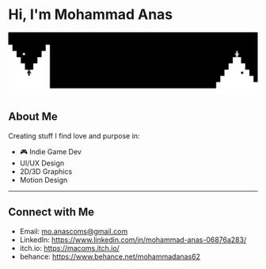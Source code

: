 #  Hi, I'm Mohammad Anas  

![Banner](./banner.png)

##  About Me  
Creating stuff I find love and purpose in:  
- 🎮 Indie Game Dev  
- UI/UX Design
- 2D/3D Graphics  
- Motion Design 

---

##  Connect with Me  
-  Email: mo.anascoms@gmail.com  
- LinkedIn: https://www.linkedin.com/in/mohammad-anas-06876a283/  
- itch.io: https://macoms.itch.io/  
- behance: https://www.behance.net/mohammadanas62
  
